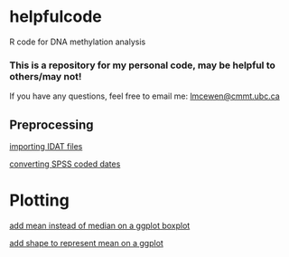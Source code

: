 # helpfulcode
R code for DNA methylation analysis

### This is a repository for my personal code, may be helpful to others/may not! 

If you have any questions, feel free to email me: lmcewen@cmmt.ubc.ca

## Preprocessing 
[importing IDAT files](https://github.com/lmcewen/helpfulcode/blob/master/importIDATs_GEO.Rmd)

[converting SPSS coded dates](https://github.com/lmcewen/helpfulcode/edit/master/spssDates.Rmd)


# Plotting
[add mean instead of median on a ggplot boxplot](https://github.com/lmcewen/helpfulcode/blob/master/stat_summary_meanBoxplot.Rmd)

[add shape to represent mean on a ggplot](https://github.com/lmcewen/helpfulcode/blob/master/stat_summary_meanShape.Rmd)

